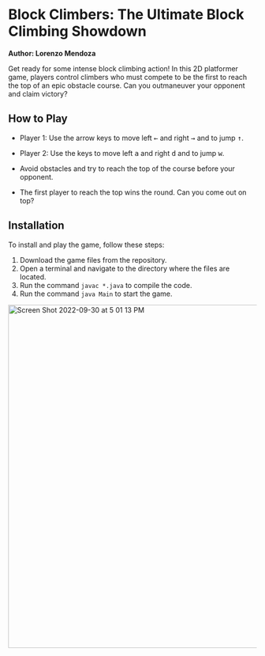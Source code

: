 # Block Climbers: The Ultimate Block Climbing Showdown

**Author: Lorenzo Mendoza**

Get ready for some intense block climbing action! In this 2D platformer game, players control climbers who must compete to be the first to reach the top of an epic obstacle course. Can you outmaneuver your opponent and claim victory?

## How to Play

- Player 1: Use the arrow keys to move left <kbd>&larr;</kbd> and right <kbd>&rarr;</kbd> and to jump <kbd>&uarr;</kbd>.
- Player 2: Use the keys to move left <kbd>a</kbd> and right <kbd>d</kbd> and to jump <kbd>w</kbd>.

- Avoid obstacles and try to reach the top of the course before your opponent.
- The first player to reach the top wins the round. Can you come out on top?


## Installation

To install and play the game, follow these steps:

1. Download the game files from the repository.
2. Open a terminal and navigate to the directory where the files are located.
3. Run the command `javac *.java` to compile the code.
4. Run the command `java Main` to start the game.


<img width="694" alt="Screen Shot 2022-09-30 at 5 01 13 PM" src="https://user-images.githubusercontent.com/97049080/193355618-d18c1a07-1b12-44c0-a01c-9e036fb51050.png">
